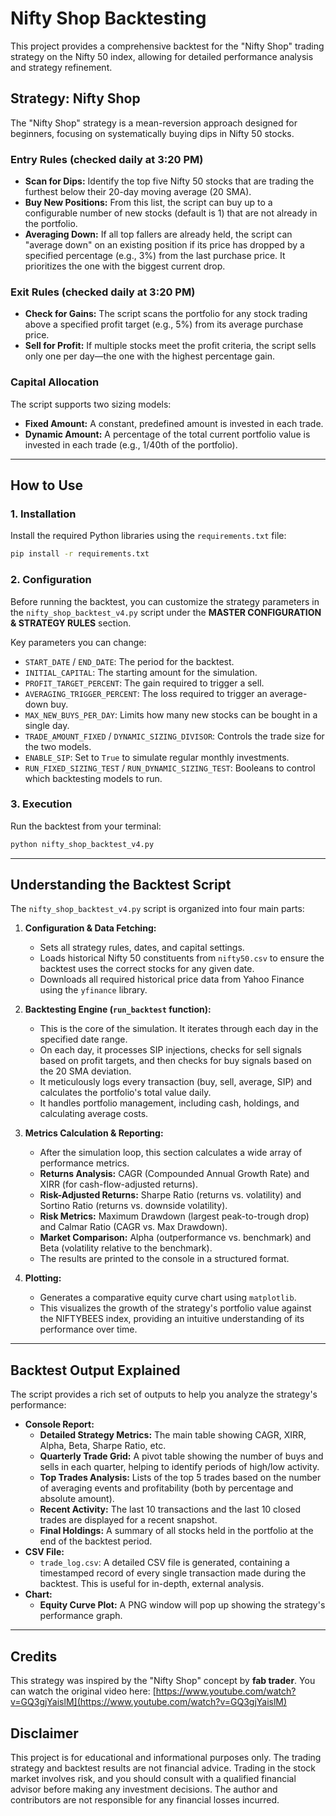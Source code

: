 # Nifty Shop Backtesting

This project provides a comprehensive backtest for the "Nifty Shop" trading strategy on the Nifty 50 index, allowing for detailed performance analysis and strategy refinement.

## Strategy: Nifty Shop

The "Nifty Shop" strategy is a mean-reversion approach designed for beginners, focusing on systematically buying dips in Nifty 50 stocks.

### Entry Rules (checked daily at 3:20 PM)

- **Scan for Dips:** Identify the top five Nifty 50 stocks that are trading the furthest below their 20-day moving average (20 SMA).
- **Buy New Positions:** From this list, the script can buy up to a configurable number of new stocks (default is 1) that are not already in the portfolio.
- **Averaging Down:** If all top fallers are already held, the script can "average down" on an existing position if its price has dropped by a specified percentage (e.g., 3%) from the last purchase price. It prioritizes the one with the biggest current drop.

### Exit Rules (checked daily at 3:20 PM)

- **Check for Gains:** The script scans the portfolio for any stock trading above a specified profit target (e.g., 5%) from its average purchase price.
- **Sell for Profit:** If multiple stocks meet the profit criteria, the script sells only one per day—the one with the highest percentage gain.

### Capital Allocation

The script supports two sizing models:

- **Fixed Amount:** A constant, predefined amount is invested in each trade.
- **Dynamic Amount:** A percentage of the total current portfolio value is invested in each trade (e.g., 1/40th of the portfolio).

---

## How to Use

### 1. Installation

Install the required Python libraries using the `requirements.txt` file:

```bash
pip install -r requirements.txt
```

### 2. Configuration

Before running the backtest, you can customize the strategy parameters in the `nifty_shop_backtest_v4.py` script under the **MASTER CONFIGURATION & STRATEGY RULES** section.

Key parameters you can change:

- `START_DATE` / `END_DATE`: The period for the backtest.
- `INITIAL_CAPITAL`: The starting amount for the simulation.
- `PROFIT_TARGET_PERCENT`: The gain required to trigger a sell.
- `AVERAGING_TRIGGER_PERCENT`: The loss required to trigger an average-down buy.
- `MAX_NEW_BUYS_PER_DAY`: Limits how many new stocks can be bought in a single day.
- `TRADE_AMOUNT_FIXED` / `DYNAMIC_SIZING_DIVISOR`: Controls the trade size for the two models.
- `ENABLE_SIP`: Set to `True` to simulate regular monthly investments.
- `RUN_FIXED_SIZING_TEST` / `RUN_DYNAMIC_SIZING_TEST`: Booleans to control which backtesting models to run.

### 3. Execution

Run the backtest from your terminal:

```bash
python nifty_shop_backtest_v4.py
```

---

## Understanding the Backtest Script

The `nifty_shop_backtest_v4.py` script is organized into four main parts:

1.  **Configuration & Data Fetching:**

    - Sets all strategy rules, dates, and capital settings.
    - Loads historical Nifty 50 constituents from `nifty50.csv` to ensure the backtest uses the correct stocks for any given date.
    - Downloads all required historical price data from Yahoo Finance using the `yfinance` library.

2.  **Backtesting Engine (`run_backtest` function):**

    - This is the core of the simulation. It iterates through each day in the specified date range.
    - On each day, it processes SIP injections, checks for sell signals based on profit targets, and then checks for buy signals based on the 20 SMA deviation.
    - It meticulously logs every transaction (buy, sell, average, SIP) and calculates the portfolio's total value daily.
    - It handles portfolio management, including cash, holdings, and calculating average costs.

3.  **Metrics Calculation & Reporting:**

    - After the simulation loop, this section calculates a wide array of performance metrics.
    - **Returns Analysis:** CAGR (Compounded Annual Growth Rate) and XIRR (for cash-flow-adjusted returns).
    - **Risk-Adjusted Returns:** Sharpe Ratio (returns vs. volatility) and Sortino Ratio (returns vs. downside volatility).
    - **Risk Metrics:** Maximum Drawdown (largest peak-to-trough drop) and Calmar Ratio (CAGR vs. Max Drawdown).
    - **Market Comparison:** Alpha (outperformance vs. benchmark) and Beta (volatility relative to the benchmark).
    - The results are printed to the console in a structured format.

4.  **Plotting:**
    - Generates a comparative equity curve chart using `matplotlib`.
    - This visualizes the growth of the strategy's portfolio value against the NIFTYBEES index, providing an intuitive understanding of its performance over time.

---

## Backtest Output Explained

The script provides a rich set of outputs to help you analyze the strategy's performance:

- **Console Report:**
  - **Detailed Strategy Metrics:** The main table showing CAGR, XIRR, Alpha, Beta, Sharpe Ratio, etc.
  - **Quarterly Trade Grid:** A pivot table showing the number of buys and sells in each quarter, helping to identify periods of high/low activity.
  - **Top Trades Analysis:** Lists of the top 5 trades based on the number of averaging events and profitability (both by percentage and absolute amount).
  - **Recent Activity:** The last 10 transactions and the last 10 closed trades are displayed for a recent snapshot.
  - **Final Holdings:** A summary of all stocks held in the portfolio at the end of the backtest period.
- **CSV File:**
  - `trade_log.csv`: A detailed CSV file is generated, containing a timestamped record of every single transaction made during the backtest. This is useful for in-depth, external analysis.
- **Chart:**
  - **Equity Curve Plot:** A PNG window will pop up showing the strategy's performance graph.

---

## Credits

This strategy was inspired by the "Nifty Shop" concept by **fab trader**. You can watch the original video here: [https://www.youtube.com/watch?v=GQ3gjYaislM](https://www.youtube.com/watch?v=GQ3gjYaislM)

## Disclaimer

This project is for educational and informational purposes only. The trading strategy and backtest results are not financial advice. Trading in the stock market involves risk, and you should consult with a qualified financial advisor before making any investment decisions. The author and contributors are not responsible for any financial losses incurred.
